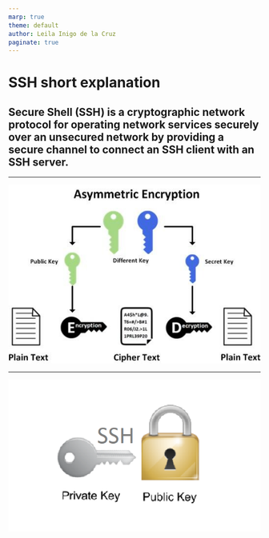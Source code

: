 ```yaml
---
marp: true
theme: default
author: Leila Inigo de la Cruz
paginate: true
---
```


# SSH short explanation

## **Secure Shell (SSH)** is a cryptographic network protocol for operating network services securely over an unsecured network by providing a secure channel to connect an SSH client with an SSH server. 

---

![](img/Asymmetric-encryption-primitive.png)

--- 

![](img/ssh_keys_ubuntu1804.png)

